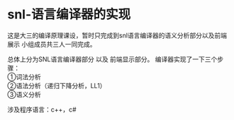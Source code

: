 # snl-语言编译器的实现

这是大三的编译原理课设，暂时只完成到snl语言编译器的语义分析部分以及前端展示 小组成员共三人一同完成。



总体上分为SNL语言编译器部分 以及 前端显示部分。 编译器实现了一下三个步骤：
<br />①词法分析<br />
②语法分析（递归下降分析，LL1）<br />
③语义分析<br />

涉及程序语言：c++，c#
